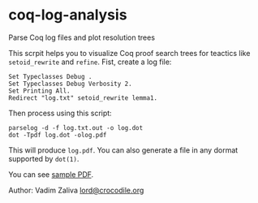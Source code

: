 # coq-log-analysis

Parse Coq log files and plot resolution trees

This scrpit helps you to visualize Coq proof search trees for teactics
like `setoid_rewrite` and `refine`. Fist, create a log file:

    Set Typeclasses Debug .
    Set Typeclasses Debug Verbosity 2.
    Set Printing All.
    Redirect "log.txt" setoid_rewrite lemma1.


Then process using this script:

    parselog -d -f log.txt.out -o log.dot
    dot -Tpdf log.dot -olog.pdf


This will produce `log.pdf`. You can also generate a file in any
dormat supported by `dot(1)`.

You can see [sample PDF](samples/samplepdf.pdf).

Author: Vadim Zaliva lord@crocodile.org
